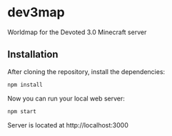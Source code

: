 # dev3map

Worldmap for the Devoted 3.0 Minecraft server

## Installation

After cloning the repository, install the dependencies:
```sh
npm install
```

Now you can run your local web server:
```sh
npm start
```
Server is located at http://localhost:3000
